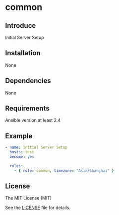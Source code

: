 # common

## Introduce
Initial Server Setup

## Installation
None

## Dependencies
None

## Requirements
Ansible version at least 2.4

## Example
```yaml
- name: Initial Server Setup
  hosts: test
  become: yes
  
  roles:
    - { role: common, timezone: "Asia/Shanghai" }
```

## License
The MIT License (MIT)

See the [LICENSE](LICENSE) file for details.
